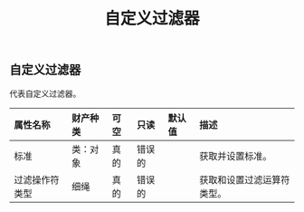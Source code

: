 ﻿---
title: 自定义过滤器
second_title: Aspose.Cells Cloud Documen
type: docs
url: /zh/specification/model/customfilter/
description: Aspose.Cells 云模型规范：CustomFilter。轻松处理 Excel 和其他电子表格文档，具有打开、生成、编辑、拆分、合并、比较和转换等功能
kwords: Excel，Office，电子表格，云 REST API，自定义过滤器
weight: 50
---
## **自定义过滤器**

代表自定义过滤器。

|属性名称|财产种类|可空|只读|默认值|描述|
|:- |:- |:- |:- |:- |:- |
|标准|类：对象|真的|错误的||获取并设置标准。|
|过滤操作符类型|细绳|真的|错误的||获取和设置过滤运算符类型。|

